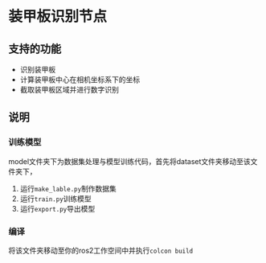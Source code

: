 # 装甲板识别节点
## 支持的功能
- 识别装甲板
- 计算装甲板中心在相机坐标系下的坐标
- 截取装甲板区域并进行数字识别
## 说明
### 训练模型
model文件夹下为数据集处理与模型训练代码，首先将dataset文件夹移动至该文件夹下，
1. 运行`make_lable.py`制作数据集
2. 运行`train.py`训练模型
3. 运行`export.py`导出模型
### 编译
将该文件夹移动至你的ros2工作空间中并执行`colcon build`

